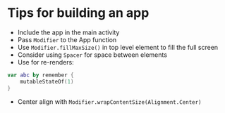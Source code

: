 # Tips for building an app

- Include the app in the main activity
- Pass `Modifier` to the App function
- Use `Modifier.fillMaxSize()` in top level element to fill the full screen
- Consider using `Spacer` for space between elements
- Use for re-renders:

```kt
var abc by remember {
    mutableStateOf(1)
}
```
- Center align with `Modifier.wrapContentSize(Alignment.Center)`
